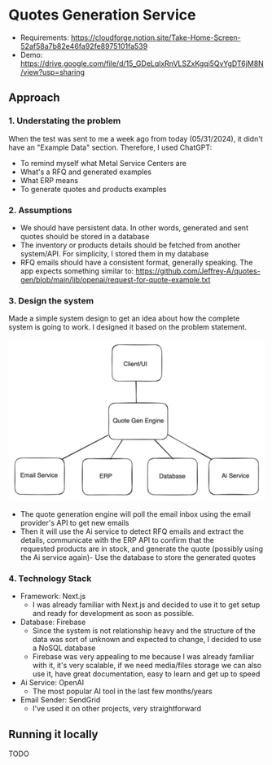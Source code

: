 # Quotes Generation Service

- Requirements: https://cloudforge.notion.site/Take-Home-Screen-52af58a7b82e46fa92fe8975101fa539
- Demo: https://drive.google.com/file/d/15_GDeLqlxRnVLSZxKgqi5QvYgDT6jM8N/view?usp=sharing

## Approach

### 1. Understating the problem 
When the test was sent to me a week ago from today (05/31/2024), it didn't have an "Example Data" section. Therefore, I used ChatGPT:
- To remind myself what Metal Service Centers are
- What's a RFQ and generated examples
- What ERP means
- To generate quotes and products examples 

### 2. Assumptions 

- We should have persistent data. In other words, generated and sent quotes should be stored in a database
- The inventory or products details should be fetched from another system/API. For simplicity, I stored them in my database
- RFQ emails should have a consistent format, generally speaking. The app expects something similar to: https://github.com/Jeffrey-A/quotes-gen/blob/main/lib/openai/request-for-quote-example.txt

### 3. Design the system

Made a simple system design to get an idea about how the complete system is going to work. I designed it based on the problem statement. 

<img src="public/system-design.png" width="600" />

- The quote generation engine will poll the email inbox using the email provider's API to get new emails
- Then it will use the Ai service to detect RFQ emails and extract the details, communicate with the ERP API to confirm that the requested products are in stock, and generate the quote (possibly using the Ai service again)- Use the database to store the generated quotes

### 4. Technology Stack

- Framework: Next.js
   - I was already familiar with Next.js and decided to use it to get setup and ready for development as soon as possible.  
- Database: Firebase
  - Since the system is not relationship heavy and the structure of the data was sort of unknown and expected to change, I decided to use a NoSQL database
  - Firebase was very appealing to me because I was already familiar with it, it's very scalable, if we need media/files storage we can also use it, have great documentation, easy to learn and get up to speed
- Ai Service: OpenAI
    - The most popular AI tool in the last few months/years  
- Email Sender: SendGrid
    - I've used it on other projects, very straightforward  

## Running it locally 
TODO
